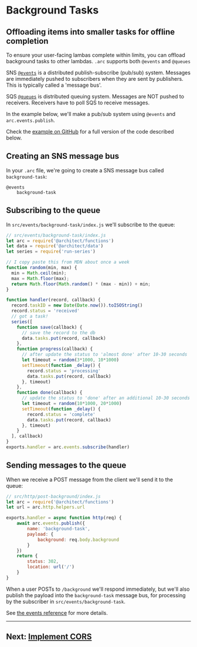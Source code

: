 # Background Tasks

## Offloading items into smaller tasks for offline completion

To ensure your user-facing lambas complete within limits, you can offload background tasks to other lambdas. `.arc` supports both `@events` and `@queues`

SNS [`@events`](/reference/events) is a distributed publish-subscribe (pub/sub) system. Messages are immediately pushed to subscribers when they are sent by publishers. This is typically called a 'message bus'.

SQS [`@queues`](/reference/queues) is distributed queuing system. Messages are NOT pushed to receivers. Receivers have to poll SQS to receive messages.

In the example below, we'll make a pub/sub system using `@events` and `arc.events.publish`.

Check the [example on GitHub](https://github.com/architect/arc-example-events-pubsub) for a full version of the code described below.

## Creating an SNS message bus

In your `.arc` file, we're going to create a SNS message bus called `background-task`:

```
@events
    background-task 
```

## Subscribing to the queue

In `src/events/background-task/index.js` we'll subscribe to the queue:

```javascript
// src/events/background-task/index.js
let arc = require('@architect/functions')
let data = require('@architect/data')
let series = require('run-series')

// I copy paste this from MDN about once a week
function random(min, max) {
  min = Math.ceil(min);
  max = Math.floor(max);
  return Math.floor(Math.random() * (max - min)) + min;
}

function handler(record, callback) {
  record.taskID = new Date(Date.now()).toISOString()
  record.status = 'received'
  // got a task!
  series([
    function save(callback) {
      // save the record to the db
      data.tasks.put(record, callback) 
    },
    function progress(callback) {
      // after update the status to 'almost done' after 10-30 seconds
      let timeout = random(3*1000, 10*1000)
      setTimeout(function _delay() {
        record.status = 'processing'
        data.tasks.put(record, callback) 
      }, timeout) 
    },
    function done(callback) {
      // update the status to 'done' after an additional 10-30 seconds
      let timeout = random(10*1000, 20*1000)
      setTimeout(function _delay() {
        record.status = 'complete'
        data.tasks.put(record, callback) 
      }, timeout) 
    }
  ], callback)
}
exports.handler = arc.events.subscribe(handler)

```

## Sending messages to the queue

When we receive a POST message from the client we'll send it to the queue:

```javascript
// src/http/post-background/index.js
let arc = require('@architect/functions')
let url = arc.http.helpers.url

exports.handler = async function http(req) {
    await arc.events.publish({
        name: 'background-task',
        payload: {
            background: req.body.background
        }
    })
    return {
        status: 302,
        location: url('/')
    }
}

```

When a user POSTs to `/background` we'll respond immediately, but we'll also publish the payload into the `background-task` message bus, for processing by the subscriber in  `src/events/background-task`.

See [the events reference](/reference/events) for more details.

---


## Next: [Implement CORS](/guides/cors)
